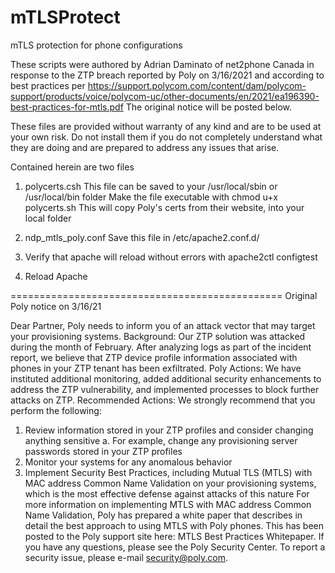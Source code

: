 # mTLSProtect
mTLS protection for phone configurations

These scripts were authored by Adrian Daminato of net2phone Canada in response to the ZTP breach reported by Poly on 3/16/2021 and according to best practices per https://support.polycom.com/content/dam/polycom-support/products/voice/polycom-uc/other-documents/en/2021/ea196390-best-practices-for-mtls.pdf
The original notice will be posted below.

These files are provided without warranty of any kind and are to be used at your own risk. Do not install them if you do not completely understand what they are doing and are prepared to address any issues that arise.

Contained herein are two files
1. polycerts.csh
This file can be saved to your /usr/local/sbin or /usr/local/bin folder
Make the file executable with chmod u+x polycerts.sh
This will copy Poly's certs from their website, into your local folder

2. ndp_mtls_poly.conf
Save this file in /etc/apache2.conf.d/

3. Verify that apache will reload without errors with apache2ctl configtest
4. Reload Apache

===============================================
Original Poly notice on 3/16/21

Dear Partner,
Poly needs to inform you of an attack vector that may target your provisioning systems. 
Background: Our ZTP solution was attacked during the month of February. After analyzing logs as part of the incident report, we believe that ZTP device profile information associated with phones in your ZTP tenant has been exfiltrated. 
Poly Actions: We have instituted additional monitoring, added additional security enhancements to address the ZTP vulnerability, and implemented processes to block further attacks on ZTP. 
Recommended Actions: We strongly recommend that you perform the following:
1.	Review information stored in your ZTP profiles and consider changing anything sensitive
a.	For example, change any provisioning server passwords stored in your ZTP profiles
2.	Monitor your systems for any anomalous behavior
3.	Implement Security Best Practices, including Mutual TLS (MTLS) with MAC address Common Name Validation on your provisioning systems, which is the most effective defense against attacks of this nature
For more information on implementing MTLS with MAC address Common Name Validation, Poly has prepared a white paper that describes in detail the best approach to using MTLS with Poly phones. This has been posted to the Poly support site here: MTLS Best Practices Whitepaper. 
If you have any questions, please see the Poly Security Center. To report a security issue, please e-mail security@poly.com.
